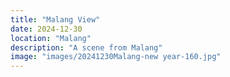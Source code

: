 ```yaml
---
title: "Malang View"
date: 2024-12-30
location: "Malang"
description: "A scene from Malang"
image: "images/20241230Malang-new year-160.jpg"
---
```

